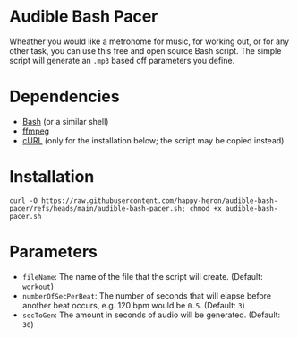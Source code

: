 # Audible Bash Pacer
Wheather you would like a metronome for music, for working out, or for any other task, you can use this free and open source Bash script. The simple script will generate an `.mp3` based off parameters you define.
# Dependencies
- [Bash](https://en.wikipedia.org/wiki/Bash_(Unix_shell)) (or a similar shell)
- [ffmpeg](https://www.ffmpeg.org/)
- [cURL](https://en.wikipedia.org/wiki/CURL) (only for the installation below; the script may be copied instead)
# Installation
`curl -O https://raw.githubusercontent.com/happy-heron/audible-bash-pacer/refs/heads/main/audible-bash-pacer.sh; chmod +x audible-bash-pacer.sh`
# Parameters
- `fileName`: The name of the file that the script will create. (Default: `workout`)
- `numberOfSecPerBeat`: The number of seconds that will elapse before another beat occurs, e.g. 120 bpm would be `0.5`. (Default: `3`)
- `secToGen`: The amount in seconds of audio will be generated. (Default: `30`)
